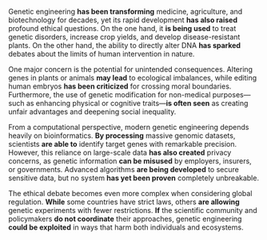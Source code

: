 Genetic engineering **has been transforming** medicine, agriculture, and biotechnology for decades, yet its rapid development **has also raised** profound ethical questions. On the one hand, it **is being used** to treat genetic disorders, increase crop yields, and develop disease-resistant plants. On the other hand, the ability to directly alter DNA **has sparked** debates about the limits of human intervention in nature.

One major concern is the potential for unintended consequences. Altering genes in plants or animals **may lead** to ecological imbalances, while editing human embryos **has been criticized** for crossing moral boundaries. Furthermore, the use of genetic modification for non-medical purposes—such as enhancing physical or cognitive traits—**is often seen** as creating unfair advantages and deepening social inequality.

From a computational perspective, modern genetic engineering depends heavily on bioinformatics. **By processing** massive genomic datasets, scientists **are able to** identify target genes with remarkable precision. However, this reliance on large-scale data **has also created** privacy concerns, as genetic information **can be misused** by employers, insurers, or governments. Advanced algorithms **are being developed** to secure sensitive data, but no system **has yet been proven** completely unbreakable.

The ethical debate becomes even more complex when considering global regulation. **While** some countries have strict laws, others **are allowing** genetic experiments with fewer restrictions. **If** the scientific community and policymakers **do not coordinate** their approaches, genetic engineering **could be exploited** in ways that harm both individuals and ecosystems.
